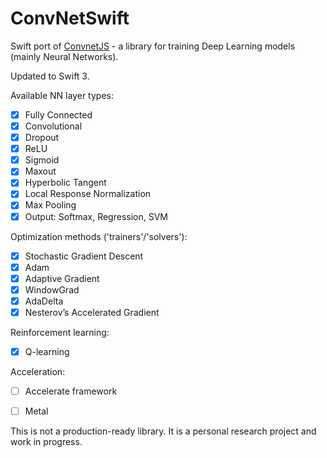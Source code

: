 # ConvNetSwift
Swift port of [ConvnetJS](http://cs.stanford.edu/people/karpathy/convnetjs/) - a library for training Deep Learning models (mainly Neural Networks).

Updated to Swift 3.

Available NN layer types:

- [x] Fully Connected 
- [x] Convolutional 
- [x] Dropout 
- [x] ReLU 
- [x] Sigmoid 
- [x] Maxout 
- [x] Hyperbolic Tangent
- [x] Local Response Normalization
- [x] Max Pooling
- [x] Output: Softmax, Regression, SVM

Optimization methods ('trainers'/'solvers'):

- [x] Stochastic Gradient Descent
- [x] Adam
- [x] Adaptive Gradient
- [x] WindowGrad
- [x] AdaDelta
- [x] Nesterov’s Accelerated Gradient

Reinforcement learning:

- [x] Q-learning

Acceleration:

- [ ] Accelerate framework
- [ ] Metal


This is not a production-ready library. It is a personal research project and work in progress.
